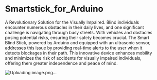 # Smartstick_for_Arduino
A Revolutionary Solution for the Visually Impaired. Blind individuals encounter numerous obstacles in their daily lives, and one significant challenge is navigating through busy streets. With vehicles and obstacles posing potential risks, ensuring their safety becomes crucial. The Smart Blind Stick, powered by Arduino and equipped with an ultrasonic sensor, addresses this issue by providing real-time alerts to the user when it detects blockages in their path. This innovative device enhances mobility and minimizes the risk of accidents for visually impaired individuals, offering them greater independence and peace of mind.

![Uploading image.png…]()
